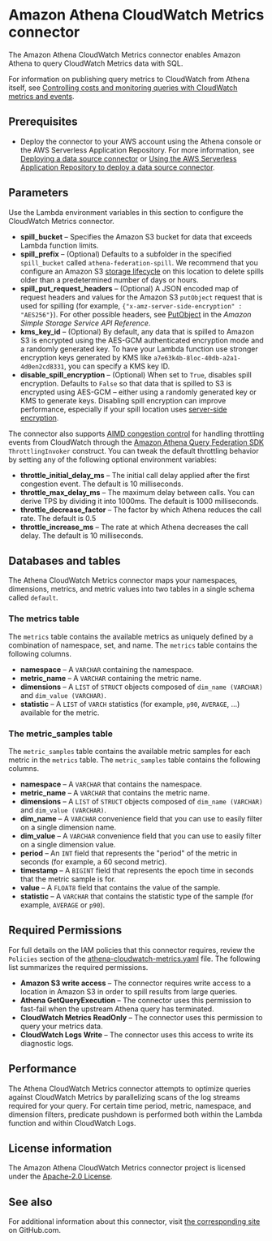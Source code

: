 # Amazon Athena CloudWatch Metrics connector<a name="connectors-cwmetrics"></a>

The Amazon Athena CloudWatch Metrics connector enables Amazon Athena to query CloudWatch Metrics data with SQL\.

For information on publishing query metrics to CloudWatch from Athena itself, see [Controlling costs and monitoring queries with CloudWatch metrics and events](control-limits.md)\.

## Prerequisites<a name="connectors-cwmetrics-prerequisites"></a>
+ Deploy the connector to your AWS account using the Athena console or the AWS Serverless Application Repository\. For more information, see [Deploying a data source connector](connect-to-a-data-source-lambda.md) or [Using the AWS Serverless Application Repository to deploy a data source connector](connect-data-source-serverless-app-repo.md)\.

## Parameters<a name="connectors-cwmetrics-parameters"></a>

Use the Lambda environment variables in this section to configure the CloudWatch Metrics connector\.
+ **spill\_bucket** – Specifies the Amazon S3 bucket for data that exceeds Lambda function limits\.
+ **spill\_prefix** – \(Optional\) Defaults to a subfolder in the specified `spill_bucket` called `athena-federation-spill`\. We recommend that you configure an Amazon S3 [storage lifecycle](https://docs.aws.amazon.com/AmazonS3/latest/userguide/object-lifecycle-mgmt.html) on this location to delete spills older than a predetermined number of days or hours\.
+ **spill\_put\_request\_headers** – \(Optional\) A JSON encoded map of request headers and values for the Amazon S3 `putObject` request that is used for spilling \(for example, `{"x-amz-server-side-encryption" : "AES256"}`\)\. For other possible headers, see [PutObject](https://docs.aws.amazon.com/AmazonS3/latest/API/API_PutObject.html) in the *Amazon Simple Storage Service API Reference*\.
+ **kms\_key\_id** – \(Optional\) By default, any data that is spilled to Amazon S3 is encrypted using the AES\-GCM authenticated encryption mode and a randomly generated key\. To have your Lambda function use stronger encryption keys generated by KMS like `a7e63k4b-8loc-40db-a2a1-4d0en2cd8331`, you can specify a KMS key ID\.
+ **disable\_spill\_encryption** – \(Optional\) When set to `True`, disables spill encryption\. Defaults to `False` so that data that is spilled to S3 is encrypted using AES\-GCM – either using a randomly generated key or KMS to generate keys\. Disabling spill encryption can improve performance, especially if your spill location uses [server\-side encryption](https://docs.aws.amazon.com/AmazonS3/latest/userguide/serv-side-encryption.html)\.

The connector also supports [AIMD congestion control](https://en.wikipedia.org/wiki/Additive_increase/multiplicative_decrease) for handling throttling events from CloudWatch through the [Amazon Athena Query Federation SDK](https://github.com/awslabs/aws-athena-query-federation/tree/master/athena-federation-sdk) `ThrottlingInvoker` construct\. You can tweak the default throttling behavior by setting any of the following optional environment variables:
+ **throttle\_initial\_delay\_ms** – The initial call delay applied after the first congestion event\. The default is 10 milliseconds\.
+ **throttle\_max\_delay\_ms** – The maximum delay between calls\. You can derive TPS by dividing it into 1000ms\. The default is 1000 milliseconds\.
+ **throttle\_decrease\_factor** – The factor by which Athena reduces the call rate\. The default is 0\.5
+ **throttle\_increase\_ms** – The rate at which Athena decreases the call delay\. The default is 10 milliseconds\.

## Databases and tables<a name="connectors-cwmetrics-databases-and-tables"></a>

The Athena CloudWatch Metrics connector maps your namespaces, dimensions, metrics, and metric values into two tables in a single schema called `default`\.

### The metrics table<a name="connectors-cwmetrics-the-metrics-table"></a>

The `metrics` table contains the available metrics as uniquely defined by a combination of namespace, set, and name\. The `metrics` table contains the following columns\.
+ **namespace** – A `VARCHAR` containing the namespace\.
+ **metric\_name** – A `VARCHAR` containing the metric name\.
+ **dimensions** – A `LIST` of `STRUCT` objects composed of `dim_name (VARCHAR)` and `dim_value (VARCHAR)`\.
+ **statistic** – A `LIST` of `VARCH` statistics \(for example, `p90`, `AVERAGE`, \.\.\.\) available for the metric\.

### The metric\_samples table<a name="connectors-cwmetrics-the-metric_samples-table"></a>

The `metric_samples` table contains the available metric samples for each metric in the `metrics` table\. The `metric_samples` table contains the following columns\.
+ **namespace** – A `VARCHAR` that contains the namespace\.
+ **metric\_name** – A `VARCHAR` that contains the metric name\.
+ **dimensions** – A `LIST` of `STRUCT` objects composed of `dim_name (VARCHAR)` and `dim_value (VARCHAR)`\.
+ **dim\_name** – A `VARCHAR` convenience field that you can use to easily filter on a single dimension name\.
+ **dim\_value** – A `VARCHAR` convenience field that you can use to easily filter on a single dimension value\.
+ **period** – An `INT` field that represents the "period" of the metric in seconds \(for example, a 60 second metric\)\.
+ **timestamp** – A `BIGINT` field that represents the epoch time in seconds that the metric sample is for\.
+ **value** – A `FLOAT8` field that contains the value of the sample\.
+ **statistic** – A `VARCHAR` that contains the statistic type of the sample \(for example, `AVERAGE` or `p90`\)\.

## Required Permissions<a name="connectors-cwmetrics-required-permissions"></a>

For full details on the IAM policies that this connector requires, review the `Policies` section of the [athena\-cloudwatch\-metrics\.yaml](https://github.com/awslabs/aws-athena-query-federation/blob/master/athena-cloudwatch-metrics/athena-cloudwatch-metrics.yaml) file\. The following list summarizes the required permissions\.
+ **Amazon S3 write access** – The connector requires write access to a location in Amazon S3 in order to spill results from large queries\.
+ **Athena GetQueryExecution** – The connector uses this permission to fast\-fail when the upstream Athena query has terminated\.
+ **CloudWatch Metrics ReadOnly** – The connector uses this permission to query your metrics data\.
+ **CloudWatch Logs Write** – The connector uses this access to write its diagnostic logs\.

## Performance<a name="connectors-cwmetrics-performance"></a>

The Athena CloudWatch Metrics connector attempts to optimize queries against CloudWatch Metrics by parallelizing scans of the log streams required for your query\. For certain time period, metric, namespace, and dimension filters, predicate pushdown is performed both within the Lambda function and within CloudWatch Logs\.

## License information<a name="connectors-cwmetrics-license-information"></a>

The Amazon Athena CloudWatch Metrics connector project is licensed under the [Apache\-2\.0 License](https://www.apache.org/licenses/LICENSE-2.0.html)\.

## See also<a name="connectors-cwmetrics-see-also"></a>

For additional information about this connector, visit [the corresponding site](https://github.com/awslabs/aws-athena-query-federation/tree/master/athena-cloudwatch-metrics) on GitHub\.com\.